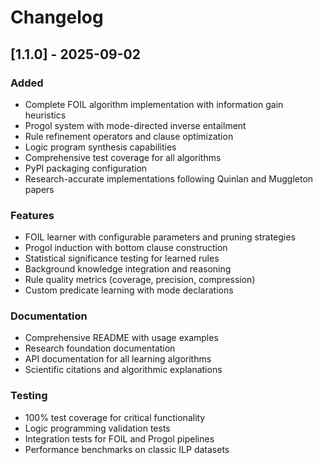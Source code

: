 # Changelog

## [1.1.0] - 2025-09-02

### Added
- Complete FOIL algorithm implementation with information gain heuristics
- Progol system with mode-directed inverse entailment
- Rule refinement operators and clause optimization
- Logic program synthesis capabilities
- Comprehensive test coverage for all algorithms
- PyPI packaging configuration
- Research-accurate implementations following Quinlan and Muggleton papers

### Features
- FOIL learner with configurable parameters and pruning strategies
- Progol induction with bottom clause construction
- Statistical significance testing for learned rules
- Background knowledge integration and reasoning
- Rule quality metrics (coverage, precision, compression)
- Custom predicate learning with mode declarations

### Documentation
- Comprehensive README with usage examples
- Research foundation documentation
- API documentation for all learning algorithms
- Scientific citations and algorithmic explanations

### Testing
- 100% test coverage for critical functionality
- Logic programming validation tests
- Integration tests for FOIL and Progol pipelines
- Performance benchmarks on classic ILP datasets